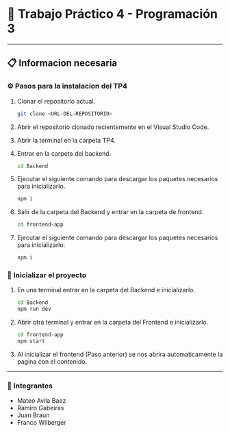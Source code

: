 # 🏥 Trabajo Práctico 4 - Programación 3

---

## 📋 Informacion necesaria

### ⚙️ Pasos para la instalacion del TP4

1. Clonar el repositorio actual.

    ```bash
    git clone <URL-DEL-REPOSITORIO>
    ```
2. Abrir el repositorio clonado recientemente en el Visual Studio Code.

3. Abrir la terminal en la carpeta TP4.

4. Entrar en la carpeta del backend.
    ```bash
    cd Backend
    ```
5. Ejecutar el siguiente comando para descargar los paquetes necesarios para inicializarlo.
    ```bash
    npm i
    ```
6. Salir de la carpeta del Backend y entrar en la carpeta de frontend.
    ```bash
    cd frontend-app
    ```
7. Ejecutar el siguiente comando para descargar los paquetes necesarios para inicializarlo.
    ```bash
    npm i
    ```

### 🚀 Inicializar el proyecto

1.  En una terminal entrar en la carpeta del Backend e inicializarlo.
    ```bash
    cd Backend
    npm run dev
    ```
2. Abrir otra terminal y entrar en la carpeta del Frontend e inicializarlo.
    ```bash
    cd frontend-app
    npm start
    ```
3. Al inicializar el frontend (Paso anterior) se nos abrira automaticamente la pagina con el contenido.
---

### 👥 Integrantes

+ Mateo Avila Baez
+ Ramiro Gabeiras
+ Juan Braun
+ Franco Wilberger
